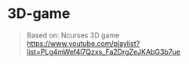 # 3D-game


> Based on: Ncurses 3D game <br> https://www.youtube.com/playlist?list=PLg4mWef4l7Qzxs_Fa2DrgZeJKAbG3b7ue